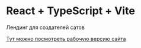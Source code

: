 # React + TypeScript + Vite
Лендинг для создателей сатов


 [Тут можно посмотреть рабочую версию сайта](https://siteyou.netlify.app)
